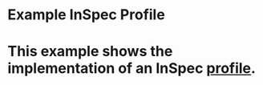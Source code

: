 # Example InSpec Profile

# This example shows the implementation of an InSpec [profile](../../docs/profiles.rst).
